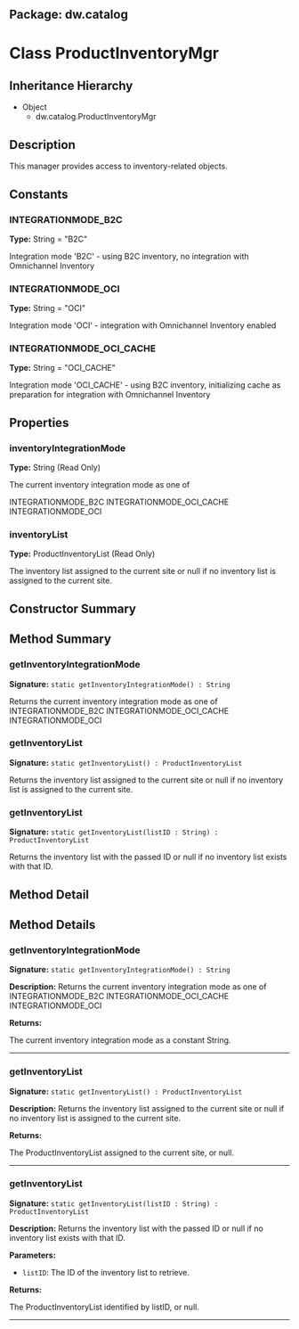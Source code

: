 ## Package: dw.catalog

# Class ProductInventoryMgr

## Inheritance Hierarchy

- Object
  - dw.catalog.ProductInventoryMgr

## Description

This manager provides access to inventory-related objects.

## Constants

### INTEGRATIONMODE_B2C

**Type:** String = "B2C"

Integration mode 'B2C' - using B2C inventory, no integration with Omnichannel Inventory

### INTEGRATIONMODE_OCI

**Type:** String = "OCI"

Integration mode 'OCI' - integration with Omnichannel Inventory enabled

### INTEGRATIONMODE_OCI_CACHE

**Type:** String = "OCI_CACHE"

Integration mode 'OCI_CACHE' - using B2C inventory, initializing cache as preparation for integration with Omnichannel Inventory

## Properties

### inventoryIntegrationMode

**Type:** String (Read Only)

The current inventory integration mode as one of
 
 INTEGRATIONMODE_B2C
 INTEGRATIONMODE_OCI_CACHE
 INTEGRATIONMODE_OCI

### inventoryList

**Type:** ProductInventoryList (Read Only)

The inventory list assigned to the current site or null if no inventory list is assigned to the current
 site.

## Constructor Summary

## Method Summary

### getInventoryIntegrationMode

**Signature:** `static getInventoryIntegrationMode() : String`

Returns the current inventory integration mode as one of INTEGRATIONMODE_B2C INTEGRATIONMODE_OCI_CACHE INTEGRATIONMODE_OCI

### getInventoryList

**Signature:** `static getInventoryList() : ProductInventoryList`

Returns the inventory list assigned to the current site or null if no inventory list is assigned to the current site.

### getInventoryList

**Signature:** `static getInventoryList(listID : String) : ProductInventoryList`

Returns the inventory list with the passed ID or null if no inventory list exists with that ID.

## Method Detail

## Method Details

### getInventoryIntegrationMode

**Signature:** `static getInventoryIntegrationMode() : String`

**Description:** Returns the current inventory integration mode as one of INTEGRATIONMODE_B2C INTEGRATIONMODE_OCI_CACHE INTEGRATIONMODE_OCI

**Returns:**

The current inventory integration mode as a constant String.

---

### getInventoryList

**Signature:** `static getInventoryList() : ProductInventoryList`

**Description:** Returns the inventory list assigned to the current site or null if no inventory list is assigned to the current site.

**Returns:**

The ProductInventoryList assigned to the current site, or null.

---

### getInventoryList

**Signature:** `static getInventoryList(listID : String) : ProductInventoryList`

**Description:** Returns the inventory list with the passed ID or null if no inventory list exists with that ID.

**Parameters:**

- `listID`: The ID of the inventory list to retrieve.

**Returns:**

The ProductInventoryList identified by listID, or null.

---